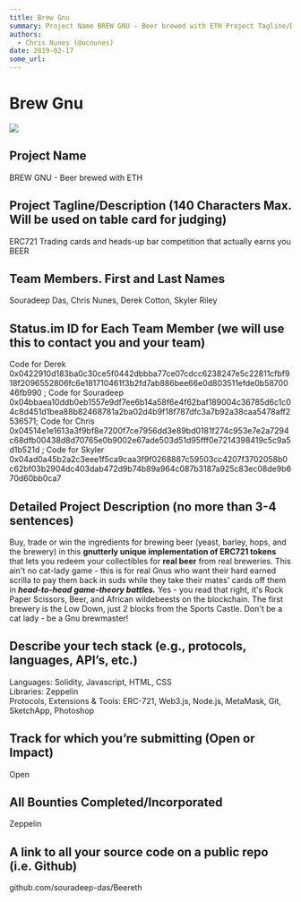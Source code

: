```yaml
---
title: Brew Gnu
summary: Project Name BREW GNU - Beer brewed with ETH Project Tagline/Description (140 Characters Max. Will be used on table card for judging) ERC721 Trading cards and heads-up bar competition that actually earns you BEER Team Members. First and Last Names Souradeep Das, Chris Nunes, Derek Cotton, Skyler Riley Status.im ID for Each Team Member (we will use this to contact you and your team) Code for Derek 0x0422910d183ba0c30ce5f0442dbbba77ce07cdcc6238247e5c22811cfbf918f2096552806fc6e181710461f3b2fd7ab886
authors:
  - Chris Nunes (@ucnunes)
date: 2019-02-17
some_url: 
---
```


# Brew Gnu



![](https://api.kauri.io:443/ipfs/QmZXfKNEeFdcP5wv6dGNQuRRqK8YdnzHHy4ML2h2SUYJFU)

## Project Name
BREW GNU - Beer brewed with ETH

## Project Tagline/Description (140 Characters Max. Will be used on table card for judging)
ERC721 Trading cards and heads-up bar competition that actually earns you BEER

## Team Members. First and Last Names
Souradeep Das, Chris Nunes, Derek Cotton, Skyler Riley

## Status.im ID for Each Team Member (we will use this to contact you and your team)
Code for Derek 0x0422910d183ba0c30ce5f0442dbbba77ce07cdcc6238247e5c22811cfbf918f2096552806fc6e181710461f3b2fd7ab886bee66e0d803511efde0b5870046fb990 ; 
Code for Souradeep 0x04bbaea10ddb0eb1557e9df7ee6b14a58f6e4f62baf189004c36785d6c1c04c8d451d1bea88b82468781a2ba02d4b9f18f787dfc3a7b92a38caa5478aff2536571; 
Code for Chris 0x04514e1e1613a3f9bf8e7200f7ce7956dd3e89bd0181f274c953e7e2a7294c68dfb00438d8d70765e0b9002e67ade503d51d95fff0e7214398419c5c9a5d1b521d ; 
Code for Skyler 0x04ad0a45b2a2c3eee1f5ca9caa3f9f0268887c59503cc4207f3702058b0c62bf03b2904dc403dab472d9b74b89a964c087b3187a925c83ec08de9b670d60bb0ca7

## Detailed Project Description (no more than 3-4 sentences)
Buy, trade or win the ingredients for brewing beer (yeast, barley, hops, and the brewery) in this **gnutterly unique implementation of ERC721 tokens** that lets you redeem your collectibles for **real beer** from real breweries.  This ain't no cat-lady game - this is for real Gnus who want their hard earned scrilla to pay them back in suds while they take their mates' cards off them in ***head-to-head game-theory battles.***  Yes - you read that right, it's Rock Paper Scissors, Beer, and African wildebeests on the blockchain. The first brewery is the Low Down, just 2 blocks from the Sports Castle.  Don't be a cat lady - be a Gnu brewmaster!

## Describe your tech stack (e.g., protocols, languages, API’s, etc.)
Languages: Solidity, Javascript, HTML, CSS  
Libraries: Zeppelin  
Protocols, Extensions & Tools: ERC-721, Web3.js, Node.js, MetaMask, Git, SketchApp, Photoshop  

## Track for which you’re submitting (Open or Impact)
Open

## All Bounties Completed/Incorporated
Zeppelin

## A link to all your source code on a public repo (i.e. Github)
github.com/souradeep-das/Beereth



